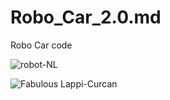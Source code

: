 # Robo_Car_2.0.md
Robo Car code  






![robot-NL](https://user-images.githubusercontent.com/107741266/225000177-6b053c93-2757-4b56-bf97-514a18da4073.png)



![Fabulous Lappi-Curcan](https://user-images.githubusercontent.com/107741266/224999881-3572f4e9-b928-4dbf-a4db-b2baeb73eac6.png)
